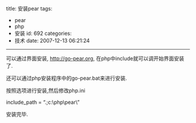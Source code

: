 title: 安装pear
tags:
  - pear
  - php
  - 安装
id: 692
categories:
  - 技术
date: 2007-12-13 06:21:24
---

可以通过界面安装, http://go-pear.org, 在php中include就可以调开始界面安装了.

还可以通过php安装程序中的go-pear.bat来进行安装.

按照选项进行安装,然后修改php.ini

include_path = “.;c:\php\pear\”

安装完毕.

